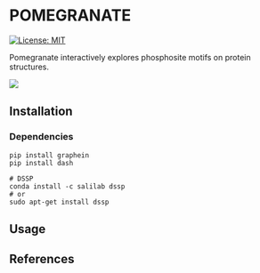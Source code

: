 # POMEGRANATE

[![License: MIT](https://img.shields.io/badge/License-MIT-yellow.svg)](https://opensource.org/licenses/MIT)

Pomegranate interactively explores phosphosite motifs on protein structures.  

![]("./imgs/alphafold_comparison.gif")

## Installation 


### Dependencies

```
pip install graphein 
pip install dash

# DSSP 
conda install -c salilab dssp
# or 
sudo apt-get install dssp
```


## Usage 


## References
